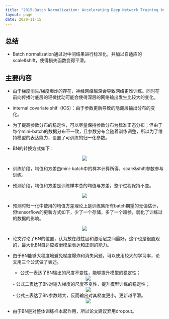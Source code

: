 ```yaml
---
title: "2015-Batch Normalization: Accelerating Deep Network Training by Reducing Internal Covariate Shift"
layout: page
date: 2020-11-15
---
```



## 总结

- Batch normalization通过对中间结果进行标准化，并加以自适应的scale&shift，使得损失函数变得平滑。

## 主要内容

- 由于梯度消失/梯度爆炸的存在，神经网络越深会导致网络更难训练。同时在前向传播时底层的轻微扰动可能会使得深层的网络输出发生比较大的变化。

- internal covariate shif（ICS）：由于参数更新导致的隐藏层输出分布的变化。

- 为了提高参数分布的稳定性，可以尽量保持参数分布为标准正态分布；但由于每个mini-batch的数据分布不一致，且参数分布会随着训练调整，所以为了维持模型的表达能力，设置了可训练的归一化参数。

- BN的转换方式如下：
<div style="text-align: center"><img src="/wiki/attach/images/BN-01.png" style="max-width:500px"></div>

- 训练阶段，均值和方差由mini-batch中的样本计算所得，scale&shift参数参与训练。

- 预测阶段，均值和方差是训练样本总的均值与方差，整个过程保持不变。
<div style="text-align: center"><img src="/wiki/attach/images/BN-02.png" style="max-width:500px"></div>

- 预测时归一化中使用的均值方差理论上是训练集所有batch期望的无偏估计，但tensorflow的更新方式如下，少了一个存储，多了一个超参，弱化了训练过的数据的影响。
<div style="text-align: center"><img src="/wiki/attach/images/BN-03.png" style="max-width:500px"></div>

- 论文讨论了BN的位置，认为放在线性层和激活层之间最好，这个也是很直观的，最大化BN自适应权衡模型表达和正则的能力。

- 由于BN能够大程度地避免梯度爆炸和消失问题，可以使用较大的学习率，论文用三个公式做了表述。
    - 公式一表达了BN输出的尺度不变性，能够提升模型的稳定性；
    <div style="text-align: center"><img src="/wiki/attach/images/BN-04.png" style="max-width:500px"></div>
    - 公式二表达了BN对输入梯度的尺度不变性，提升模型训练的稳定性；
    <div style="text-align: center"><img src="/wiki/attach/images/BN-05.png" style="max-width:450px"></div>
    - 公式三表达了BN参数越大，反而输出对其梯度更小，更新越平滑。
    <div style="text-align: center"><img src="/wiki/attach/images/BN-06.png" style="max-width:750px"></div>
    
- 由于BN是对整体训练样本起作用，所以论文建议弃用dropout。
